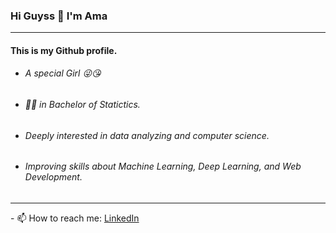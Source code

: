 ### Hi Guyss 👋 I'm Ama

<hr />
<h4> This is my Github profile. </h4>
<ul>
  <li><h6> A special Girl 😜😘 </h6> </li>
  <li><h6> 👨‍🎓 in Bachelor of Statictics. <h6> </li>
  <li><h6> Deeply interested in data analyzing and computer science. <h6> </li>
  <li><h6> Improving skills about Machine Learning, Deep Learning, and Web Development. <h6> </li>
 </ul>
<hr />
- 📫 How to reach me: <a href="https://linkedin.com/in/rahmalia-safitri-0b11441a4">LinkedIn</a>
<!--
**RahmaliaSafitri/RahmaliaSafitri** is a ✨ _special_ ✨ repository because its `README.md` (this file) appears on your GitHub profile.

Here are some ideas to get you started:

- 🔭 I’m currently working on ...
- 🌱 I’m currently learning ...
- 👯 I’m looking to collaborate on ...
- 🤔 I’m looking for help with ...
- 💬 Ask me about ...
- 📫 How to reach me: ...
- 😄 Pronouns: ...
- ⚡ Fun fact: ...
-->
